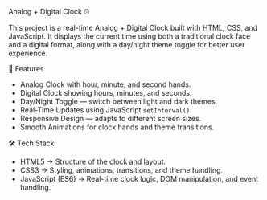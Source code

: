  Analog + Digital Clock ⏰

This project is a real-time Analog + Digital Clock built with HTML, CSS, and JavaScript. It displays the current time using both a traditional clock face and a digital format, along with a day/night theme toggle for better user experience.

🚀 Features

* Analog Clock with hour, minute, and second hands.
* Digital Clock showing hours, minutes, and seconds.
* Day/Night Toggle — switch between light and dark themes.
* Real-Time Updates using JavaScript `setInterval()`.
* Responsive Design — adapts to different screen sizes.
* Smooth Animations for clock hands and theme transitions.

🛠️ Tech Stack

* HTML5 → Structure of the clock and layout.
* CSS3 → Styling, animations, transitions, and theme handling.
* JavaScript (ES6) → Real-time clock logic, DOM manipulation, and event handling.


